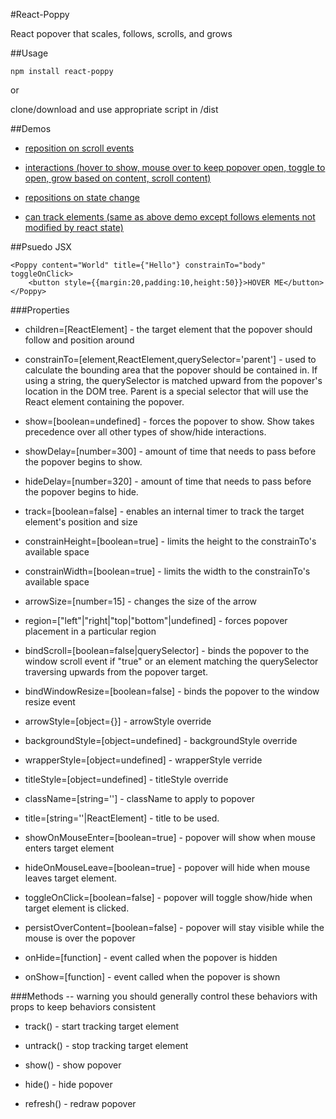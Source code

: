#React-Poppy

React popover that scales, follows, scrolls, and grows


##Usage
```
npm install react-poppy
```

or

clone/download and use appropriate script in /dist




##Demos

* <a href="https://tadaa.github.io/demos/poppy/scroll.html" target="_blank">reposition on scroll events</a>

* <a href="https://tadaa.github.io/demos/poppy/interaction.html" target="_blank">interactions (hover to show, mouse over to keep popover open, toggle to open, grow based on content, scroll content)</a>

* <a href="https://tadaa.github.io/demos/poppy/statePosition.html" target="_blank">repositions on state change</a>

* <a href="https://tadaa.github.io/demos/poppy/track.html" target="_blank">can track elements (same as above demo except follows elements not modified by react state)</a>



##Psuedo JSX
```
<Poppy content="World" title={"Hello"} constrainTo="body" toggleOnClick>
    <button style={{margin:20,padding:10,height:50}}>HOVER ME</button>
</Poppy>
```



###Properties
* children=[ReactElement] - the target element that the popover should follow and position around

* constrainTo=[element,ReactElement,querySelector='parent'] - used to calculate the bounding area that the popover should be contained in.  If using a string, the querySelector is matched upward from the popover's location in the DOM tree. Parent is a special selector that will use the React element containing the popover.

* show=[boolean=undefined] - forces the popover to show.  Show takes precedence over all other types of show/hide interactions.

* showDelay=[number=300] - amount of time that needs to pass before the popover begins to show.

* hideDelay=[number=320] - amount of time that needs to pass before the popover begins to hide.

* track=[boolean=false] - enables an internal timer to track the target element's position and size

* constrainHeight=[boolean=true] - limits the height to the constrainTo's available space

* constrainWidth=[boolean=true] - limits the width to the constrainTo's available space

* arrowSize=[number=15] - changes the size of the arrow

* region=["left"|"right|"top|"bottom"|undefined] - forces popover placement in a particular region

* bindScroll=[boolean=false|querySelector] - binds the popover to the window scroll event if "true" or an element matching the querySelector traversing upwards from the popover target.

* bindWindowResize=[boolean=false] - binds the popover to the window resize event

* arrowStyle=[object={}] - arrowStyle override

* backgroundStyle=[object=undefined] - backgroundStyle override

* wrapperStyle=[object=undefined] - wrapperStyle verride

* titleStyle=[object=undefined] - titleStyle override

* className=[string=''] - className to apply to popover

* title=[string=''|ReactElement] - title to be used.

* showOnMouseEnter=[boolean=true] - popover will show when mouse enters target element

* hideOnMouseLeave=[boolean=true] - popover will hide when mouse leaves target element.

* toggleOnClick=[boolean=false] - popover will toggle show/hide when target element is clicked.  

* persistOverContent=[boolean=false] - popover will stay visible while the mouse is over the popover

* onHide=[function] - event called when the popover is hidden

* onShow=[function] - event called when the popover is shown




###Methods -- warning you should generally control these behaviors with props to keep behaviors consistent

* track() -  start tracking target element

* untrack() -  stop tracking target element

* show() - show popover 

* hide() - hide popover

* refresh() - redraw popover

